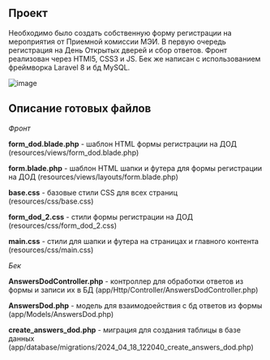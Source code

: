 ## Проект

Необходимо было создать собственную форму регистрации на мероприятия от Приемной комиссии МЭИ. В первую очередь регистрация на День Открытых дверей и сбор ответов. 
Фронт реализован через HTMl5, CSS3 и JS. Бек же написан с использованием фреймворка Laravel 8 и бд MySQL.

![image](https://github.com/rrrrr-neko/form-pk/assets/111903511/0011d054-b856-4562-b5dc-b13be530e85f)

## Описание готовых файлов

_Фронт_

**form_dod.blade.php** - шаблон HTML формы регистрации на ДОД (resources/views/form_dod.blade.php)

**form.blade.php** - шаблон HTML шапки и футера для формы регистрации на ДОД (resources/views/layouts/form.blade.php)

**base.css** - базовые стили CSS для всех страниц (resources/css/base.css)

**form_dod_2.css** - стили формы регистрации на ДОД (resources/css/form_dod_2.css)

**main.css** - стили для шапки и футера на страницах и главного контента (resources/css/main.css)

_Бек_

**AnswersDodController.php** - контроллер для обработки ответов из формы и записи их в БД (app/Http/Controller/AnswersDodController.php)

**AnswersDod.php** - модель для взаимодоействия с бд ответов из формы (app/Models/AnswersDod.php)

**create_answers_dod.php** - миграция для создания таблицы в базе данных (app/database/migrations/2024_04_18_122040_create_answers_dod.php)


